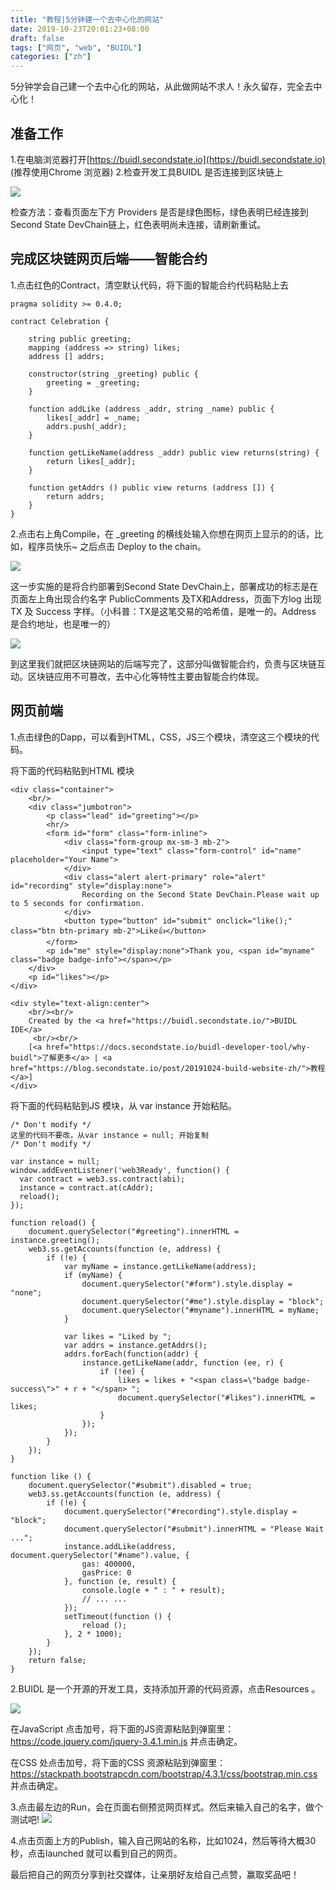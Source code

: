 ```yaml
---
title: "教程|5分钟建一个去中心化的网站"
date: 2019-10-23T20:01:23+08:00
draft: false
tags: ["网页", "web", "BUIDL"]
categories: ["zh"]
---
```


5分钟学会自己建一个去中心化的网站，从此做网站不求人！永久留存，完全去中心化！

## 准备工作
1.在电脑浏览器打开[https://buidl.secondstate.io](https://buidl.secondstate.io) (推荐使用Chrome 浏览器)
2.检查开发工具BUIDL 是否连接到区块链上

![](/images/20191020-public-comment-01.png)

检查方法：查看页面左下方 Providers 是否是绿色图标，绿色表明已经连接到Second State DevChain链上，红色表明尚未连接，请刷新重试。

## 完成区块链网页后端——智能合约

1.点击红色的Contract，清空默认代码，将下面的智能合约代码粘贴上去
```
pragma solidity >= 0.4.0;

contract Celebration {

    string public greeting;
    mapping (address => string) likes;
    address [] addrs;

    constructor(string _greeting) public {
        greeting = _greeting;
    }

    function addLike (address _addr, string _name) public {
        likes[_addr] = _name;
        addrs.push(_addr);
    }

    function getLikeName(address _addr) public view returns(string) {
        return likes[_addr];
    }

    function getAddrs () public view returns (address []) {
        return addrs;
    }
}
```

2.点击右上角Compile，在 _greeting 的横线处输入你想在网页上显示的的话，比如，程序员快乐~ 之后点击 Deploy to the chain。

![](/images/20190920-BUIDL-demo-03.png)

这一步实施的是将合约部署到Second State DevChain上，部署成功的标志是在页面左上角出现合约名字 PublicComments 及TX和Address，页面下方log 出现TX 及 Success 字样。（小科普：TX是这笔交易的哈希值，是唯一的。Address 是合约地址，也是唯一的）

![](/images/20190920-BUIDL-demo-04.png)

到这里我们就把区块链网站的后端写完了，这部分叫做智能合约，负责与区块链互动。区块链应用不可篡改，去中心化等特性主要由智能合约体现。

## 网页前端

1.点击绿色的Dapp，可以看到HTML，CSS，JS三个模块，清空这三个模块的代码。

将下面的代码粘贴到HTML 模块
```
<div class="container">
    <br/>
    <div class="jumbotron">
        <p class="lead" id="greeting"></p>
        <hr/>
        <form id="form" class="form-inline">
            <div class="form-group mx-sm-3 mb-2">
                <input type="text" class="form-control" id="name" placeholder="Your Name">
            </div>
            <div class="alert alert-primary" role="alert" id="recording" style="display:none">
                Recording on the Second State DevChain.Please wait up to 5 seconds for confirmation.
            </div>
            <button type="button" id="submit" onclick="like();" class="btn btn-primary mb-2">Like👍</button>
        </form>
        <p id="me" style="display:none">Thank you, <span id="myname" class="badge badge-info"></span></p>
    </div>
    <p id="likes"></p>
</div>

<div style="text-align:center">
    <br/><br/>
    Created by the <a href="https://buidl.secondstate.io/">BUIDL IDE</a>
     <br/><br/>
    [<a href="https://docs.secondstate.io/buidl-developer-tool/why-buidl">了解更多</a> | <a href="https://blog.secondstate.io/post/20191024-build-website-zh/">教程</a>]
</div>
```
将下面的代码粘贴到JS 模块，从 var instance 开始粘贴。

```
/* Don't modify */
这里的代码不要改，从var instance = null; 开始复制
/* Don't modify */

var instance = null;
window.addEventListener('web3Ready', function() {
  var contract = web3.ss.contract(abi);
  instance = contract.at(cAddr);
  reload();
});

function reload() {
    document.querySelector("#greeting").innerHTML = instance.greeting();
    web3.ss.getAccounts(function (e, address) {
        if (!e) {
            var myName = instance.getLikeName(address);
            if (myName) {
                document.querySelector("#form").style.display = "none";
                document.querySelector("#me").style.display = "block";
                document.querySelector("#myname").innerHTML = myName;
            }
            
            var likes = "Liked by ";
            var addrs = instance.getAddrs();
            addrs.forEach(function(addr) {
                instance.getLikeName(addr, function (ee, r) {
                    if (!ee) {
                        likes = likes + "<span class=\"badge badge-success\">" + r + "</span> ";
                        document.querySelector("#likes").innerHTML = likes;
                    }
                });
            });
        }
    });
}

function like () {
    document.querySelector("#submit").disabled = true;
    web3.ss.getAccounts(function (e, address) {
        if (!e) {
            document.querySelector("#recording").style.display = "block";
            document.querySelector("#submit").innerHTML = "Please Wait ...";
            instance.addLike(address, document.querySelector("#name").value, {
                gas: 400000,
                gasPrice: 0
            }, function (e, result) {
                console.log(e + " : " + result);
                // ... ...
            });
            setTimeout(function () {
                reload ();
            }, 2 * 1000);
        }
    });
    return false;
}
```

2.BUIDL 是一个开源的开发工具，支持添加开源的代码资源，点击Resources 。

![](/images/20190920-BUIDL-demo-06.png)

在JavaScript 点击加号，将下面的JS资源粘贴到弹窗里：https://code.jquery.com/jquery-3.4.1.min.js 并点击确定。

在CSS 处点击加号，将下面的CSS 资源粘贴到弹窗里：https://stackpath.bootstrapcdn.com/bootstrap/4.3.1/css/bootstrap.min.css 并点击确定。

3.点击最左边的Run，会在页面右侧预览网页样式。然后来输入自己的名字，做个测试吧!
![](/images/20191024-build-website-01.png)

4.点击页面上方的Publish，输入自己网站的名称，比如1024，然后等待大概30秒，点击launched 就可以看到自己的网页。

最后把自己的网页分享到社交媒体，让亲朋好友给自己点赞，赢取奖品吧！

